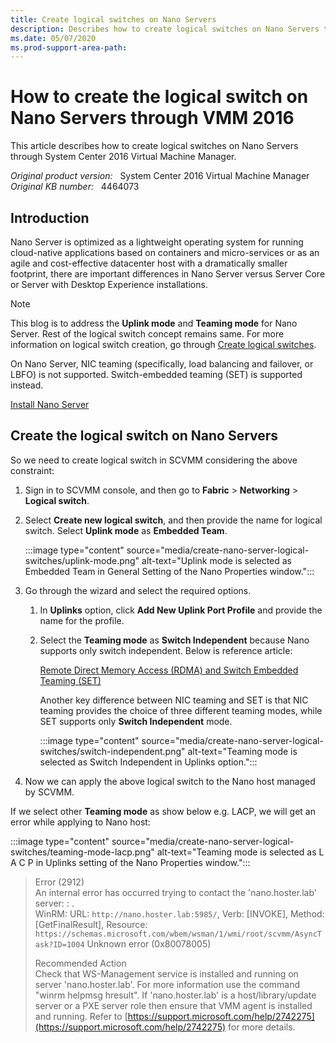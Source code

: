 ```yaml
---
title: Create logical switches on Nano Servers
description: Describes how to create logical switches on Nano Servers through System Center 2016 Virtual Machine Manager.
ms.date: 05/07/2020
ms.prod-support-area-path:
---
```

# How to create the logical switch on Nano Servers through VMM 2016

This article describes how to create logical switches on Nano Servers through System Center 2016 Virtual Machine Manager.

_Original product version:_ &nbsp; System Center 2016 Virtual Machine Manager  
_Original KB number:_ &nbsp; 4464073

## Introduction

Nano Server is optimized as a lightweight operating system for running cloud-native applications based on containers and micro-services or as an agile and cost-effective datacenter host with a dramatically smaller footprint, there are important differences in Nano Server versus Server Core or Server with Desktop Experience installations.

> [!NOTE]
> This blog is to address the **Uplink mode** and **Teaming mode** for Nano Server. Rest of the logical switch concept remains same. For more information on logical switch creation, go through [Create logical switches](/system-center/vmm/network-switch).

On Nano Server, NIC teaming (specifically, load balancing and failover, or LBFO) is not supported. Switch-embedded teaming (SET) is supported instead.

[Install Nano Server](/windows-server/get-started/getting-started-with-nano-server?redirectedfrom=MSDN)

## Create the logical switch on Nano Servers

So we need to create logical switch in SCVMM considering the above constraint:

1. Sign in to SCVMM console, and then go to **Fabric** > **Networking** > **Logical switch**.
2. Select **Create new logical switch**, and then provide the name for logical switch. Select **Uplink mode** as **Embedded Team**.

   :::image type="content" source="media/create-nano-server-logical-switches/uplink-mode.png" alt-text="Uplink mode is selected as Embedded Team in General Setting of the Nano Properties window.":::

3. Go through the wizard and select the required options.

   1. In **Uplinks** option, click **Add New Uplink Port Profile** and provide the name for the profile.
   2. Select the **Teaming mode** as **Switch Independent** because Nano supports only switch independent. Below is reference article:

      [Remote Direct Memory Access (RDMA) and Switch Embedded Teaming (SET)](/windows-server/virtualization/hyper-v-virtual-switch/RDMA-and-Switch-Embedded-Teaming?redirectedfrom=MSDN)

      Another key difference between NIC teaming and SET is that NIC teaming provides the choice of three different teaming modes, while SET supports only **Switch Independent** mode.

      :::image type="content" source="media/create-nano-server-logical-switches/switch-independent.png" alt-text="Teaming mode is selected as Switch Independent in Uplinks option.":::

4. Now we can apply the above logical switch to the Nano host managed by SCVMM.

If we select other **Teaming mode** as show below e.g. LACP, we will get an error while applying to Nano host:

:::image type="content" source="media/create-nano-server-logical-switches/teaming-mode-lacp.png" alt-text="Teaming mode is selected as L A C P in Uplinks setting of the Nano Properties window.":::

> Error (2912)  
> An internal error has occurred trying to contact the 'nano.hoster.lab' server: : .  
> WinRM: URL: `http://nano.hoster.lab:5985/`, Verb: [INVOKE], Method: [GetFinalResult], Resource: `https://schemas.microsoft.com/wbem/wsman/1/wmi/root/scvmm/AsyncTask?ID=1004`
> Unknown error (0x80078005)
>
> Recommended Action  
> Check that WS-Management service is installed and running on server 'nano.hoster.lab'. For more information use the command "winrm helpmsg hresult". If 'nano.hoster.lab' is a host/library/update server or a PXE server role then ensure that VMM agent is installed and running. Refer to [https://support.microsoft.com/help/2742275](https://support.microsoft.com/help/2742275) for more details.

